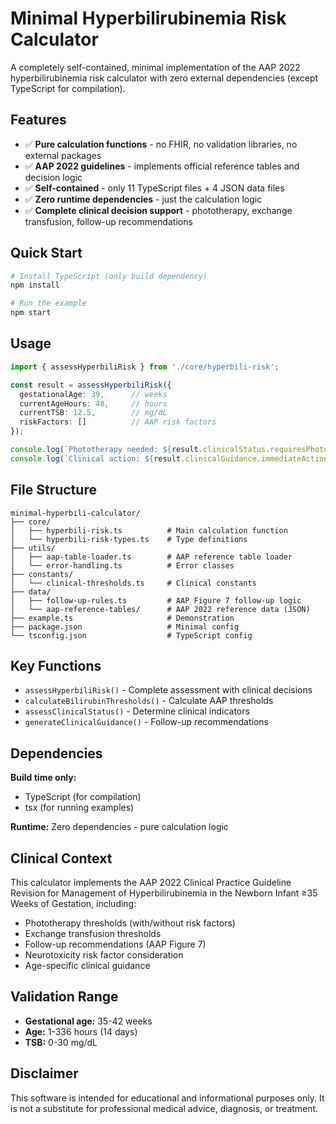 # Minimal Hyperbilirubinemia Risk Calculator

A completely self-contained, minimal implementation of the AAP 2022 hyperbilirubinemia risk calculator with zero external dependencies (except TypeScript for compilation).

## Features

- ✅ **Pure calculation functions** - no FHIR, no validation libraries, no external packages
- ✅ **AAP 2022 guidelines** - implements official reference tables and decision logic
- ✅ **Self-contained** - only 11 TypeScript files + 4 JSON data files
- ✅ **Zero runtime dependencies** - just the calculation logic
- ✅ **Complete clinical decision support** - phototherapy, exchange transfusion, follow-up recommendations

## Quick Start

```bash
# Install TypeScript (only build dependency)
npm install

# Run the example
npm start
```

## Usage

```typescript
import { assessHyperbiliRisk } from './core/hyperbili-risk';

const result = assessHyperbiliRisk({
  gestationalAge: 39,      // weeks
  currentAgeHours: 48,     // hours
  currentTSB: 12.5,        // mg/dL
  riskFactors: []          // AAP risk factors
});

console.log(`Phototherapy needed: ${result.clinicalStatus.requiresPhototherapy}`);
console.log(`Clinical action: ${result.clinicalGuidance.immediateAction}`);
```

## File Structure

```
minimal-hyperbili-calculator/
├── core/
│   ├── hyperbili-risk.ts          # Main calculation function
│   └── hyperbili-risk-types.ts    # Type definitions
├── utils/
│   ├── aap-table-loader.ts        # AAP reference table loader
│   └── error-handling.ts          # Error classes
├── constants/
│   └── clinical-thresholds.ts     # Clinical constants
├── data/
│   ├── follow-up-rules.ts         # AAP Figure 7 follow-up logic
│   └── aap-reference-tables/      # AAP 2022 reference data (JSON)
├── example.ts                     # Demonstration
├── package.json                   # Minimal config
└── tsconfig.json                  # TypeScript config
```

## Key Functions

- `assessHyperbiliRisk()` - Complete assessment with clinical decisions
- `calculateBilirubinThresholds()` - Calculate AAP thresholds
- `assessClinicalStatus()` - Determine clinical indicators
- `generateClinicalGuidance()` - Follow-up recommendations

## Dependencies

**Build time only:**
- TypeScript (for compilation)
- tsx (for running examples)

**Runtime:** Zero dependencies - pure calculation logic

## Clinical Context

This calculator implements the AAP 2022 Clinical Practice Guideline Revision for Management of Hyperbilirubinemia in the Newborn Infant ≥35 Weeks of Gestation, including:

- Phototherapy thresholds (with/without risk factors)
- Exchange transfusion thresholds
- Follow-up recommendations (AAP Figure 7)
- Neurotoxicity risk factor consideration
- Age-specific clinical guidance

## Validation Range

- **Gestational age:** 35-42 weeks
- **Age:** 1-336 hours (14 days)
- **TSB:** 0-30 mg/dL

## Disclaimer

This software is intended for educational and informational purposes only. It is not a substitute for professional medical advice, diagnosis, or treatment.